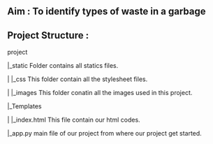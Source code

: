 
## Aim : To identify types of waste in a garbage 

## Project Structure :
project

  |_static Folder contains all statics files.
  
  |   |_css   This folder contain all the stylesheet files.
  
  |   |_images This folder conatin all the images used in this project.
  
  |_Templates
  
  |    |_index.html This file contain our html codes.
  
  |_app.py   main file of our project from where our project get started.
